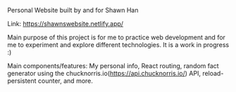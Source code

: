 Personal Website built by and for Shawn Han

Link: https://shawnswebsite.netlify.app/

Main purpose of this project is for me to practice web development and for me to experiment and explore different technologies.
It is a work in progress :)

Main components/features: My personal info, React routing, random fact generator using the chucknorris.io(https://api.chucknorris.io/) API, reload-persistent counter, and more.
